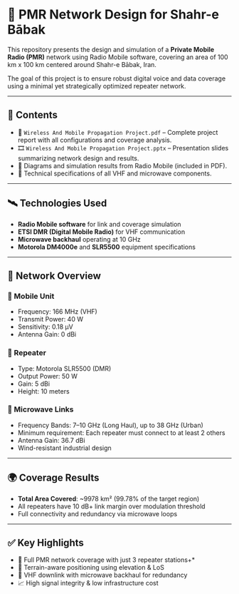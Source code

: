 # 📡 PMR Network Design for Shahr-e Bābak

This repository presents the design and simulation of a **Private Mobile Radio (PMR)** network using Radio Mobile software, covering an area of 100 km x 100 km centered around Shahr-e Bābak, Iran.

The goal of this project is to ensure robust digital voice and data coverage using a minimal yet strategically optimized repeater network.

---

## 📁 Contents

- 📝 `Wireless And Mobile Propagation Project.pdf` – Complete project report with all configurations and coverage analysis.
- 🎞️ `Wireless And Mobile Propagation Project.pptx` – Presentation slides summarizing network design and results.
- 📐 Diagrams and simulation results from Radio Mobile (included in PDF).
- 📶 Technical specifications of all VHF and microwave components.

---

## 🛰️ Technologies Used

- **Radio Mobile software** for link and coverage simulation
- **ETSI DMR (Digital Mobile Radio)** for VHF communication
- **Microwave backhaul** operating at 10 GHz
- **Motorola DM4000e** and **SLR5500** equipment specifications

---

## 📡 Network Overview

### 🔹 Mobile Unit
- Frequency: 166 MHz (VHF)
- Transmit Power: 40 W
- Sensitivity: 0.18 µV
- Antenna Gain: 0 dBi

### 🔹 Repeater
- Type: Motorola SLR5500 (DMR)
- Output Power: 50 W
- Gain: 5 dBi
- Height: 10 meters

### 🔹 Microwave Links
- Frequency Bands: 7–10 GHz (Long Haul), up to 38 GHz (Urban)
- Minimum requirement: Each repeater must connect to at least 2 others
- Antenna Gain: 36.7 dBi
- Wind-resistant industrial design

---

## 🌍 Coverage Results

- **Total Area Covered**: ~9978 km² (99.78% of the target region)
- All repeaters have 10 dB+ link margin over modulation threshold
- Full connectivity and redundancy via microwave loops

---

## ✅ Key Highlights

- 📶 Full PMR network coverage with just 3 repeater stations+*
- 🧭 Terrain-aware positioning using elevation & LoS
- 🔁 VHF downlink with microwave backhaul for redundancy
- 📈 High signal integrity & low infrastructure cost
